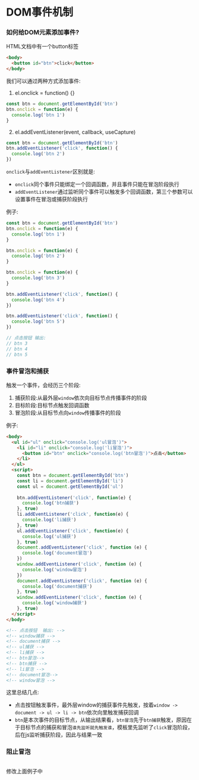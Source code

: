 # DOM事件机制

### 如何给DOM元素添加事件?

HTML文档中有一个button标签

```html
<body>
  <button id="btn">click</button>
</body>
```

我们可以通过两种方式添加事件:

1. el.onclick = function() {}
```js
const btn = document.getElementById('btn')
btn.onclick = function(e) {
  console.log('btn 1')
}
```
2. el.addEventListener(event, callback, useCapture)

```js
const btn = document.getElementById('btn')
btn.addEventListener('click', function() {
  console.log('btn 2')
})
```

`onclick`与`addEventListener`区别就是:
- `onclick`同个事件只能绑定一个回调函数，并且事件只能在冒泡阶段执行
- `addEventListener`通过监听同个事件可以触发多个回调函数，第三个参数可以设置事件在冒泡或捕获阶段执行

例子:
```js
const btn = document.getElementById('btn')
btn.onclick = function(e) {
  console.log('btn 1')
}

btn.onclick = function(e) {
  console.log('btn 2')
}

btn.onclick = function(e) {
  console.log('btn 3')
}

btn.addEventListener('click', function() {
  console.log('btn 4')
})

btn.addEventListener('click', function() {
  console.log('btn 5')
})

// 点击按钮 输出:
// btn 3
// btn 4
// btn 5
```

### 事件冒泡和捕获

触发一个事件，会经历三个阶段:

1. 捕获阶段:从最外层`window`依次向目标节点传播事件的阶段
2. 目标阶段:目标节点触发回调函数
3. 冒泡阶段:从目标节点向`window`传播事件的阶段

例子:
```html
<body>
  <ul id="ul" onclick="console.log('ul冒泡')">
    <li id="li" onclick="console.log('li冒泡')">
      <button id="btn" onclick="console.log('btn冒泡')">点击</button>
    </li>
  </ul>
  <script>
    const btn = document.getElementById('btn')
    const li = document.getElementById('li')
    const ul = document.getElementById('ul')
    
    btn.addEventListener('click', function(e) {
      console.log('btn捕获')
    }, true)
    li.addEventListener('click', function(e) {
      console.log('li捕获')
    }, true)
    ul.addEventListener('click', function(e) {
      console.log('ul捕获')
    }, true)
    document.addEventListener('click', function (e) {
      console.log('document冒泡')
    })
    window.addEventListener('click', function (e) {
      console.log('window冒泡')
    })
    document.addEventListener('click', function (e) {
      console.log('document捕获')
    }, true)
    window.addEventListener('click', function (e) {
      console.log('window捕获')
    }, true)
  </script>
</body>

<!-- 点击按钮  输出: -->
<!-- window捕获 -->
<!-- document捕获 -->
<!-- ul捕获 -->
<!-- li捕获 -->
<!-- btn冒泡-->
<!-- btn捕获 -->
<!-- li冒泡 -->
<!-- document冒泡-->
<!-- window冒泡 -->
```

这里总结几点:

- 点击按钮触发事件，最外层window的捕获事件先触发，按着`window -> document -> ul -> li -> btn`依次向里触发捕获回调
- `btn`是本次事件的目标节点，从输出结果看，`btn冒泡`先于`btn捕获`触发，原因在于目标节点的捕获和冒泡`谁先监听就先触发谁`，模板里先监听了`click`冒泡阶段，后在js监听捕获阶段，因此与结果一致

### 阻止冒泡

```js

```
修改上面例子中
